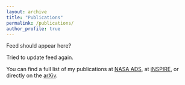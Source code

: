 ```yaml
---
layout: archive
title: "Publications"
permalink: /publications/
author_profile: true
---
```


<html>
<head>
<script type="text/javascript">
<!--
var arxiv_authorid="nadathur_s_1";
var arxiv_format="arxiv";
var arxiv_max_entries=0;         // show all articles
var arxiv_includeSummary=1;      // show abstracts
var arxiv_includeComments=0;     // do not show comments
var arxiv_includeSubjects=0;     // do not show subjects
var arxiv_includeJournalRef=0;   // do not show journal reference (but do show DOI)
//--></script>
<script type="text/javascript" src="https://arxiv.org/js/myarticles.js">
</script>
</head>

<body>
<p>Feed should appear here?</p>
<div id="arxivfeed"></div>
</body>
</html>

Tried to update feed again.

You can find a full list of my publications at [NASA ADS](https://ui.adsabs.harvard.edu/search/q=%20author%3A%22nadathur%2C%20seshadri%22&sort=date%20desc%2C%20bibcode%20desc&p_=0), at [iNSPIRE](https://inspirehep.net/authors/1062279?ui-citation-summary=true), or directly on the [arXiv](https://arxiv.org/a/nadathur_s_1.html).
